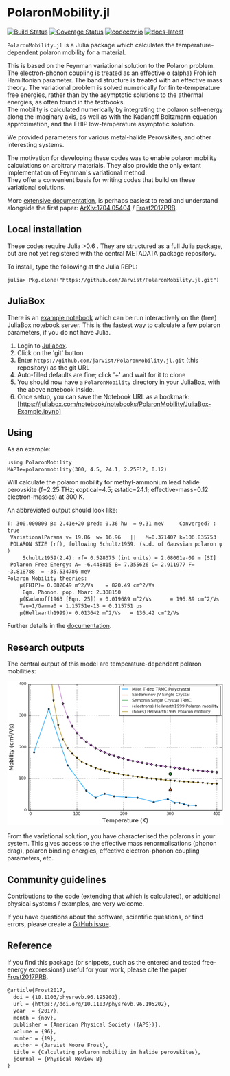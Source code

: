 # PolaronMobility.jl

[![Build Status](https://travis-ci.org/jarvist/PolaronMobility.jl.svg?branch=master)](https://travis-ci.org/jarvist/PolaronMobility.jl)
[![Coverage Status](https://coveralls.io/repos/jarvist/PolaronMobility.jl/badge.svg?branch=master&service=github)](https://coveralls.io/github/jarvist/PolaronMobility.jl?branch=master)
[![codecov.io](http://codecov.io/github/jarvist/PolaronMobility.jl/coverage.svg?branch=master)](http://codecov.io/github/jarvist/PolaronMobility.jl?branch=master)
[![docs-latest](https://img.shields.io/badge/docs-latest-blue.svg)](https://jarvist.github.io/PolaronMobility.jl/)

`PolaronMobility.jl` is a Julia package which calculates the
temperature-dependent polaron mobility for a material. 

This is based on the Feynman variational solution to the Polaron problem. 
The electron-phonon coupling is treated as an effective α (alpha) Frohlich
Hamiltonian parameter. 
The band structure is treated with an effective mass theory. 
The variational problem is solved numerically for finite-temperature free
energies, rather than by the asymptotic solutions to the athermal energies, as
often found in the textbooks.  
The mobility is calculated numerically by integrating the polaron self-energy
along the imaginary axis, as well as with the Kadanoff Boltzmann equation
approximation, and the FHIP low-temperature asymptotic solution. 

We provided parameters for various metal-halide Perovskites, and other
interesting systems.

The motivation for developing these codes was to enable polaron mobility
calculations on arbitrary materials. 
They also provide the only extant implementation of Feynman's variational
method.  
They offer a convenient basis for writing codes that build on these variational
solutions. 

More [extensive documentation](https://jarvist.github.io/PolaronMobility.jl/),
is perhaps easiest to read and understand alongside the first paper:
[ArXiv:1704.05404](https://arxiv.org/abs/1704.05404)
/ [Frost2017PRB](https://doi.org/10.1103/PhysRevB.96.195202).


## Local installation

These codes require Julia >0.6 . They are structured as a full Julia package,
but are not yet registered with the central METADATA package repository. 

To install, type the following at the Julia REPL:

```
julia> Pkg.clone("https://github.com/Jarvist/PolaronMobility.jl.git")
```

## JuliaBox

There is an [example notebook](JuliaBox-Example.ipynb) which can be run interactively on the (free) JuliaBox notebook server. This is the fastest way to calculate a few polaron parameters, if you do not have Julia.

1) Login to [Juliabox](https://juliabox.com).
2) Click on the 'git' button
3) Enter `https://github.com/jarvist/PolaronMobility.jl.git` (this repository) as the git URL
4) Auto-filled defaults are fine; click '+' and wait for it to clone
5) You should now have a `PolaronMobility` directory in your JuliaBox, with the above notebook inside.
6) Once setup, you can save the Notebook URL as a bookmark: [https://juliabox.com/notebook/notebooks/PolaronMobility/JuliaBox-Example.ipynb]

## Using

As an example:

```
using PolaronMobility
MAPIe=polaronmobility(300, 4.5, 24.1, 2.25E12, 0.12)
```

Will calculate the polaron mobility for methyl-ammonium lead halide perovskite
(f=2.25 THz; ϵoptical=4.5; ϵstatic=24.1; effective-mass=0.12 electron-masses) at 300 K. 

An abbreviated output should look like:
```
T: 300.000000 β: 2.41e+20 βred: 0.36 ħω  = 9.31 meV     Converged? : true
 VariationalParams v= 19.86  w= 16.96   ||   M=0.371407 k=106.835753    
 POLARON SIZE (rf), following Schultz1959. (s.d. of Gaussian polaron ψ )
     Schultz1959(2.4): rf= 0.528075 (int units) = 2.68001e-09 m [SI]
 Polaron Free Energy: A= -6.448815 B= 7.355626 C= 2.911977 F= -3.818788  = -35.534786 meV
Polaron Mobility theories:
    μ(FHIP)= 0.082049 m^2/Vs    = 820.49 cm^2/Vs
     Eqm. Phonon. pop. Nbar: 2.308150 
    μ(Kadanoff1963 [Eqn. 25]) = 0.019689 m^2/Vs      = 196.89 cm^2/Vs
    Tau=1/Gamma0 = 1.15751e-13 = 0.115751 ps
    μ(Hellwarth1999)= 0.013642 m^2/Vs   = 136.42 cm^2/Vs
```

Further details in the
[documentation](https://jarvist.github.io/PolaronMobility.jl/).

## Research outputs

The central output of this model are temperature-dependent polaron mobilities: 

![MAPI Polaron mobility, plotted vs experimental data](mobility-calculated-experimental.png)

From the variational solution, you have characterised the polarons in your
system. 
This gives access to the effective mass renormalisations (phonon drag), polaron
binding energies, effective electron-phonon coupling parameters, etc.

## Community guidelines

Contributions to the code (extending that which is calculated), or additional
physical systems / examples, are very welcome. 

If you have questions about the software, scientific questions, or find errors,
please create a [GitHub issue](https://github.com/jarvist/PolaronMobility.jl/issues). 

## Reference

If you find this package (or snippets, such as the entered and tested
free-energy expressions) useful for your work, please cite the paper 
[Frost2017PRB](https://doi.org/10.1103/PhysRevB.96.195202). 

```
@article{Frost2017,
  doi = {10.1103/physrevb.96.195202},
  url = {https://doi.org/10.1103/physrevb.96.195202},
  year  = {2017},
  month = {nov},
  publisher = {American Physical Society ({APS})},
  volume = {96},
  number = {19},
  author = {Jarvist Moore Frost},
  title = {Calculating polaron mobility in halide perovskites},
  journal = {Physical Review B}
}
```

